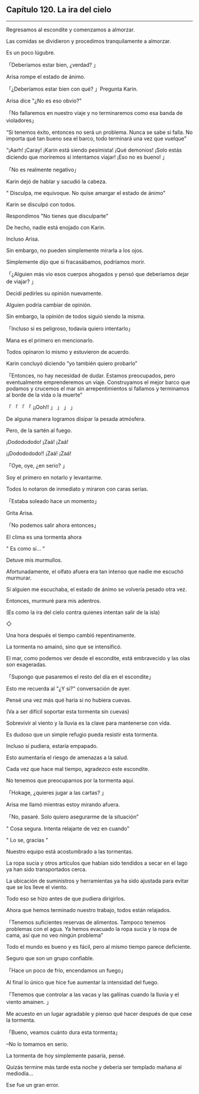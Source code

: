 
## Capítulo 120. La ira del cielo

---

Regresamos al escondite y comenzamos a almorzar.

Las comidas se dividieron y procedimos tranquilamente a almorzar.

Es un poco lúgubre.

「Deberíamos estar bien, ¿verdad? 」

Arisa rompe el estado de ánimo.

「¿Deberíamos estar bien con qué? 」Pregunta Karin.

Arisa dice "¿No es eso obvio?"

「No fallaremos en nuestro viaje y no terminaremos como esa banda de violadores」

“Si tenemos éxito, entonces no será un problema. Nunca se sabe si falla. No importa qué tan bueno sea el barco, todo terminará una vez que vuelque”

“¡Aarh! ¡Caray! ¡Karin está siendo pesimista! ¡Qué demonios! ¡Solo estás diciendo que moriremos si intentamos viajar! ¡Eso no es bueno! 」

「No es realmente negativo」

Karin dejó de hablar y sacudió la cabeza.

" Disculpa, me equivoque. No quise amargar el estado de ánimo”

Karin se disculpó con todos.

Respondimos "No tienes que disculparte"

De hecho, nadie está enojado con Karin.

Incluso Arisa.

Sin embargo, no pueden simplemente mirarla a los ojos.

Simplemente dijo que si fracasábamos, podríamos morir.

「¿Alguien más vio esos cuerpos ahogados y pensó que deberíamos dejar de viajar? 」

Decidí pedirles su opinión nuevamente.

Alguien podría cambiar de opinión.

Sin embargo, la opinión de todos siguió siendo la misma.

「Incluso si es peligroso, todavía quiero intentarlo」

Mana es el primero en mencionarlo.

Todos opinaron lo mismo y estuvieron de acuerdo.

Karin concluyó diciendo “yo también quiero probarlo”

「Entonces, no hay necesidad de dudar. Estamos preocupados, pero eventualmente emprenderemos un viaje. Construyamos el mejor barco que podamos y crucemos el mar sin arrepentimientos si fallamos y terminamos al borde de la vida o la muerte”

「 「 「 「 ¡¡Ooh!! 」 」 」 」

De alguna manera logramos disipar la pesada atmósfera.

Pero, de la sartén al fuego.

¡Dododododo! ¡Zaá! ¡Zaá!

¡¡Dododododo!! ¡Zaá! ¡Zaá!

「Oye, oye, ¿en serio? 」

Soy el primero en notarlo y levantarme.

Todos lo notaron de inmediato y miraron con caras serias.

「Estaba soleado hace un momento」

Grita Arisa.

「No podemos salir ahora entonces」

El clima es una tormenta ahora

" Es como si… "

Detuve mis murmullos.

Afortunadamente, el olfato afuera era tan intenso que nadie me escuchó murmurar.

Si alguien me escuchaba, el estado de ánimo se volvería pesado otra vez.

Entonces, murmuré para mis adentros.

(Es como la ira del cielo contra quienes intentan salir de la isla)

◇

Una hora después el tiempo cambió repentinamente.

La tormenta no amainó, sino que se intensificó.

El mar, como podemos ver desde el escondite, está embravecido y las olas son exageradas.

「Supongo que pasaremos el resto del día en el escondite」

Esto me recuerda al "¿Y si?" conversación de ayer.

Pensé una vez más qué haría si no hubiera cuevas.

(Va a ser difícil soportar esta tormenta sin cuevas)

Sobrevivir al viento y la lluvia es la clave para mantenerse con vida.

Es dudoso que un simple refugio pueda resistir esta tormenta.

Incluso si pudiera, estaría empapado.

Esto aumentaría el riesgo de amenazas a la salud.

Cada vez que hace mal tiempo, agradezco este escondite.

No tenemos que preocuparnos por la tormenta aquí.

「Hokage, ¿quieres jugar a las cartas? 」

Arisa me llamó mientras estoy mirando afuera.

「No, pasaré. Solo quiero asegurarme de la situación”

" Cosa segura. Intenta relajarte de vez en cuando”

" Lo se, gracias "

Nuestro equipo está acostumbrado a las tormentas.

La ropa sucia y otros artículos que habían sido tendidos a secar en el lago ya han sido transportados cerca.

La ubicación de suministros y herramientas ya ha sido ajustada para evitar que se los lleve el viento.

Todo eso se hizo antes de que pudiera dirigirlos.

Ahora que hemos terminado nuestro trabajo, todos están relajados.

「Tenemos suficientes reservas de alimentos. Tampoco tenemos problemas con el agua. Ya hemos evacuado la ropa sucia y la ropa de cama, así que no veo ningún problema”

Todo el mundo es bueno y es fácil, pero al mismo tiempo parece deficiente.

Seguro que son un grupo confiable.

「Hace un poco de frío, encendamos un fuego」

Al final lo único que hice fue aumentar la intensidad del fuego.

「Tenemos que controlar a las vacas y las gallinas cuando la lluvia y el viento amainen. 」

Me acuesto en un lugar agradable y pienso qué hacer después de que cese la tormenta.

「Bueno, veamos cuánto dura esta tormenta」

–No lo tomamos en serio.

La tormenta de hoy simplemente pasaría, pensé.

Quizás termine más tarde esta noche y debería ser templado mañana al mediodía...

Ese fue un gran error.